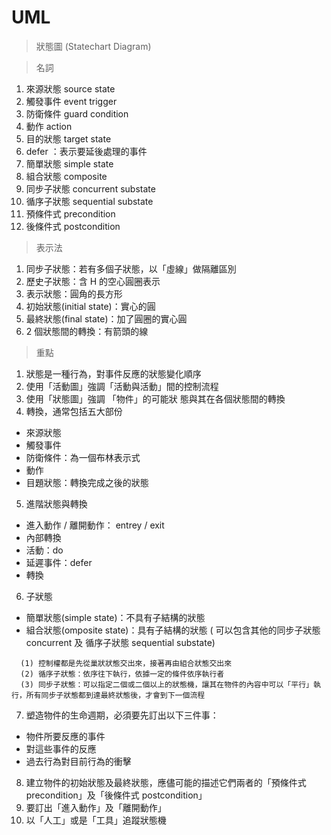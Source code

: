 

# UML
> 狀態圖 (Statechart Diagram)

> 名詞
1. 來源狀態 source state
2. 觸發事件 event trigger
3. 防衛條件 guard condition
4. 動作 action
5. 目的狀態 target state
6. defer ：表示要延後處理的事件
7. 簡單狀態 simple state
8. 組合狀態 composite
9. 同步子狀態 concurrent substate
10. 循序子狀態 sequential substate 
11. 預條件式 precondition
12. 後條件式 postcondition

> 表示法
1. 同步子狀態：若有多個子狀態，以「虛線」做隔離區別
2. 歷史子狀態：含 H 的空心圓圈表示
3. 表示狀態：圓角的長方形
4. 初始狀態(initial state)：實心的圓
5. 最終狀態(final state)：加了圓圈的實心圓
6. 2 個狀態間的轉換：有箭頭的線

> 重點
1. 狀態是一種行為，對事件反應的狀態變化順序
2. 使用「活動圖」強調「活動與活動」間的控制流程
3. 使用「狀態圖」強調 「物件」的可能狀 態與其在各個狀態間的轉換
4. 轉換，通常包括五大部份
  - 來源狀態
  - 觸發事件
  - 防衛條件：為一個布林表示式
  - 動作 
  - 目題狀態：轉換完成之後的狀態
5. 進階狀態與轉換
  - 進入動作 / 離開動作： entrey / exit
  - 內部轉換
  - 活動：do
  - 延遲事件：defer
  - 轉換
6. 子狀態
  - 簡單狀態(simple state)：不具有子結構的狀態
  - 組合狀態(omposite state)：具有子結構的狀態 ( 可以包含其他的同步子狀態 concurrent 及 循序子狀態 sequential substate)
  ```
	(1) 控制權都是先從巢狀狀態交出來，接著再由組合狀態交出來
	(2) 循序子狀態：依序往下執行，依據一定的條件依序執行者
	(3) 同步子狀態：可以指定二個或二個以上的狀態機，讓其在物件的內容中可以「平行」執行，所有同步子狀態都到達最終狀態後，才會到下一個流程
```
7.  塑造物件的生命週期，必須要先訂出以下三件事：
  - 物件所要反應的事件
  - 對這些事件的反應
  - 過去行為對目前行為的衝擊
8. 建立物件的初始狀態及最終狀態，應儘可能的描述它們兩者的「預條件式 precondition」及「後條件式 postcondition」
9. 要訂出「進入動作」及「離開動作」
10. 以「人工」或是「工具」追蹤狀態機
